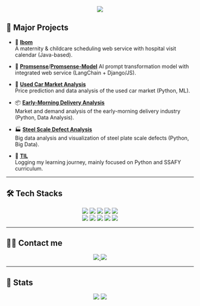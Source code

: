 <div align="center">
  <img src="https://capsule-render.vercel.app/api?type=waving&color=gradient&height=180&text=SEORIN's%20GITHUB&animation=fadeIn&fontColor=ffffff&fontSize=50" />
</div>

## 📌 Major Projects  

- 📱 [**Ibom**](https://github.com/Seorins/Ibom)  
  A maternity & childcare scheduling web service with hospital visit calendar (Java-based).  

- 🎯 [**Promsense**](https://github.com/Seorins/Promsense)/[**Promsense-Model**](https://github.com/Seorins/Promsense-model)
  AI prompt transformation model with integrated web service (LangChain + Django/JS).  

- 🚗 [**Used Car Market Analysis**](https://github.com/Seorins/used-car-market-analysis)  
  Price prediction and data analysis of the used car market (Python, ML).  

- 📦 [**Early-Morning Delivery Analysis**](https://github.com/Seorins/early-delivery-market-analysis)  
  Market and demand analysis of the early-morning delivery industry (Python, Data Analysis).  

- 🏭 [**Steel Scale Defect Analysis**](https://github.com/Seorins/steel-scale-defect-analysis)  
  Big data analysis and visualization of steel plate scale defects (Python, Big Data).  

- 📘 [**TIL**](https://github.com/Seorins/TIL)  
  Logging my learning journey, mainly focused on Python and SSAFY curriculum.  

---

## 🛠️ Tech Stacks  

<div align="center">
  <img src="https://img.shields.io/badge/Java-007396?style=for-the-badge&logo=Java&logoColor=white">
  <img src="https://img.shields.io/badge/Python-3776AB?style=for-the-badge&logo=Python&logoColor=white">
  <img src="https://img.shields.io/badge/Javascript-F7DF1E?style=for-the-badge&logo=Javascript&logoColor=white">
  <img src="https://img.shields.io/badge/HTML5-E34F26?style=for-the-badge&logo=HTML5&logoColor=white">
  <img src="https://img.shields.io/badge/CSS3-1572B6?style=for-the-badge&logo=CSS3&logoColor=white">
  <br/>
  <img src="https://img.shields.io/badge/Spring-6DB33F?style=for-the-badge&logo=Spring&logoColor=white">
  <img src="https://img.shields.io/badge/Django-092E20?style=for-the-badge&logo=Django&logoColor=white">
  <img src="https://img.shields.io/badge/MySQL-4479A1?style=for-the-badge&logo=MySQL&logoColor=white">
  <img src="https://img.shields.io/badge/Tensorflow-FF6F00?style=for-the-badge&logo=Tensorflow&logoColor=white">
  <img src="https://img.shields.io/badge/Apache Tomcat-F8DC75?style=for-the-badge&logo=ApacheTomcat&logoColor=white">
</div>

---

## 🧑‍💻 Contact me  

<div align="center">
  <a href="https://blog.naver.com/seol1n_">
    <img src="https://img.shields.io/badge/Naver-03C75A?style=for-the-badge&logo=Naver&logoColor=white">
  </a>
  <a href="mailto:tjfls295@gmail.com">
    <img src="https://img.shields.io/badge/Gmail-EA4335?style=for-the-badge&logo=Gmail&logoColor=white">
  </a>
</div>  

---

## 🏅 Stats  

<div align="center">
  <img src="https://github-readme-stats.vercel.app/api?username=seorins&bg_color=180,1e223e,00000000&title_color=fffaff&text_color=fffaff"/>
  <img src="https://github-readme-stats.vercel.app/api/top-langs/?username=seorins&layout=compact&bg_color=180,1e223e,00000000&title_color=fffaff&text_color=fffaff"/>
</div>
